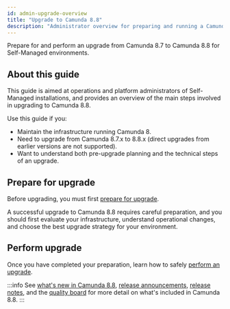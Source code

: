 ```yaml
---
id: admin-upgrade-overview
title: "Upgrade to Camunda 8.8"
description: "Administrator overview for preparing and running a Camunda 8.8 Self-Managed upgrade."
---
```


Prepare for and perform an upgrade from Camunda 8.7 to Camunda 8.8 for Self-Managed environments.

## About this guide

This guide is aimed at operations and platform administrators of Self-Managed installations, and provides an overview of the main steps involved in upgrading to Camunda 8.8.

Use this guide if you:

- Maintain the infrastructure running Camunda 8.
- Need to upgrade from Camunda 8.7.x to 8.8.x (direct upgrades from earlier versions are not supported).
- Want to understand both pre-upgrade planning and the technical steps of an upgrade.

## Prepare for upgrade

Before upgrading, you must first [prepare for upgrade](prepare-for-update.md).

A successful upgrade to Camunda 8.8 requires careful preparation, and you should first evaluate your infrastructure, understand operational changes, and choose the best upgrade strategy for your environment.

## Perform upgrade

Once you have completed your preparation, learn how to safely [perform an upgrade](run-update.md).

:::info
See [what's new in Camunda 8.8](/reference/announcements-release-notes/880/whats-new-in-88.md), [release announcements](/reference/announcements-release-notes/880/880-announcements.md), [release notes](/reference/announcements-release-notes/880/880-release-notes.md), and the [quality board](https://github.com/orgs/camunda/projects/187/views/15) for more detail on what's included in Camunda 8.8.
:::
